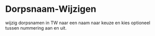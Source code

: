 # Dorpsnaam-Wijzigen
wijzig dorpsnamen in TW naar een naam naar keuze en kies optioneel tussen nummering aan en uit.

